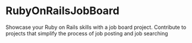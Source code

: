 # RubyOnRailsJobBoard
Showcase your Ruby on Rails skills with a job board project. Contribute to projects that simplify the process of job posting and job searching
